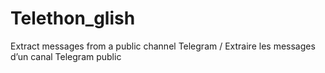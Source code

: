 # Telethon_glish
Extract messages from a public channel Telegram / Extraire les messages d’un canal Telegram public
